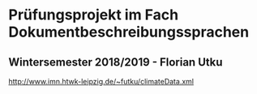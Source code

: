 # Prüfungsprojekt im Fach Dokumentbeschreibungssprachen
## Wintersemester 2018/2019 - Florian Utku

http://www.imn.htwk-leipzig.de/~futku/climateData.xml
